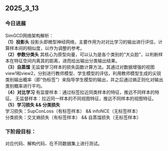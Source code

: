 ## 2025_3_13 ##  
### 今日进展
SimGCD网络架构解析：  
**（1）投影头**
投影头即微型神经网络，主要作用为对对比学习的输出进行评估，计算样本间的相似度，以作为调整的参考。  
**（2）参数分类头**
其核心为原型向量，可以认为是各个类别的“大众脸”，以判断样本在特征空间内离其的距离，进而给出输出分类输出结果。  
**（3）自蒸馏**
无监督学习样本的损失函数计算方法。其通过对数据增强的视图view1和view2，分别进行教师模型、学生模型的评估，利用教师模型生成的尖锐类别输出概率（即“伪标签”）来指导学生模型的输出，并之后通过熵正则化对输出类别概率进行平均。  
**（4）对比学习**
有监督样本：通过标签拉近同类样本的特征，推远不同样本的特征。
无监督样本：拉近同一样本的不同视图特征，推远不同样本的视图特征。  
**（5）学习损失 && 分类损失**  
学习损失：SupConLoss（有标签样本） && infoNCE（无标签样本）  
分类损失：交叉熵损失（有标签样本） && 自蒸馏损失（无标签样本）

### 下阶段目标：  
对应代码、解构代码、在不同数据集上进行测试。
